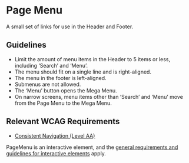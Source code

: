 <!-- @license CC0-1.0 -->

# Page Menu

A small set of links for use in the Header and Footer.

## Guidelines

- Limit the amount of menu items in the Header to 5 items or less, including ‘Search’ and ‘Menu’.
- The menu should fit on a single line and is right-aligned.
- The menu in the footer is left-aligned.
- Submenus are not allowed.
- The ‘Menu’ button opens the Mega Menu.
- On narrow screens, menu items other than ‘Search’ and ‘Menu’ move from the Page Menu to the Mega Menu.

## Relevant WCAG Requirements

- [Consistent Navigation (Level AA)](https://www.w3.org/WAI/WCAG21/Understanding/consistent-navigation.html)

PageMenu is an interactive element, and the [general requirements and guidelines for interactive elements](/docs/docs-design-guidelines-interactive-elements--docs) apply.
